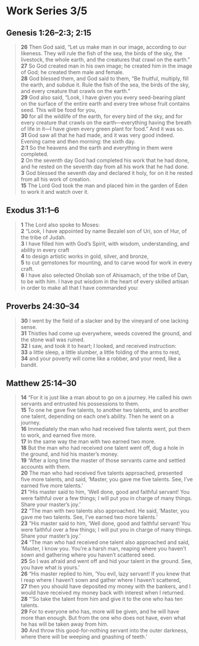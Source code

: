 # Work Series 3/5

## Genesis 1:26–2:3; 2:15

> **26** Then God said, “Let us make man in our image, according to our
> likeness. They will rule the fish of the sea, the birds of the sky, the
> livestock, the whole earth, and the creatures that crawl on the earth.”\
> **27** So God created man in his own image; he created him in the image of
> God; he created them male and female.\
> **28** God blessed them, and God said to them, “Be fruitful, multiply, fill
> the earth, and subdue it. Rule the fish of the sea, the birds of the sky, and
> every creature that crawls on the earth.”\
> **29** God also said, “Look, I have given you every seed-bearing plant on the
> surface of the entire earth and every tree whose fruit contains seed. This
> will be food for you,\
> **30** for all the wildlife of the earth, for every bird of the sky, and for
> every creature that crawls on the earth—everything having the breath of life
> in it—I have given every green plant for food.” And it was so.\
> **31** God saw all that he had made, and it was very good indeed. Evening came
> and then morning: the sixth day.\
> **2:1** So the heavens and the earth and everything in them were completed.\
> **2** On the seventh day God had completed his work that he had done, and he
> rested on the seventh day from all his work that he had done.\
> **3** God blessed the seventh day and declared it holy, for on it he rested
> from all his work of creation.\
> **15** The Lord God took the man and placed him in the garden of Eden to work
> it and watch over it.

## Exodus 31:1–6

> **1** The Lord also spoke to Moses:\
> **2** “Look, I have appointed by name Bezalel son of Uri, son of Hur, of the
> tribe of Judah.\
> **3** I have filled him with God’s Spirit, with wisdom, understanding, and
> ability in every craft\
> **4** to design artistic works in gold, silver, and bronze,\
> **5** to cut gemstones for mounting, and to carve wood for work in every
> craft.\
> **6** I have also selected Oholiab son of Ahisamach, of the tribe of Dan, to
> be with him. I have put wisdom in the heart of every skilled artisan in order
> to make all that I have commanded you:

## Proverbs 24:30–34

> **30** I went by the field of a slacker and by the vineyard of one lacking
> sense.\
> **31** Thistles had come up everywhere, weeds covered the ground, and the
> stone wall was ruined.\
> **32** I saw, and took it to heart; I looked, and received instruction:\
> **33** a little sleep, a little slumber, a little folding of the arms to
> rest,\
> **34** and your poverty will come like a robber, and your need, like a bandit.

## Matthew 25:14–30

> **14** “For it is just like a man about to go on a journey. He called his own
> servants and entrusted his possessions to them.\
> **15** To one he gave five talents, to another two talents, and to another one
> talent, depending on each one’s ability. Then he went on a journey.\
> **16** Immediately the man who had received five talents went, put them to
> work, and earned five more.\
> **17** In the same way the man with two earned two more.\
> **18** But the man who had received one talent went off, dug a hole in the
> ground, and hid his master’s money.\
> **19** “After a long time the master of those servants came and settled
> accounts with them.\
> **20** The man who had received five talents approached, presented five more
> talents, and said, ‘Master, you gave me five talents. See, I’ve earned five
> more talents.’\
> **21** “His master said to him, ‘Well done, good and faithful servant! You
> were faithful over a few things; I will put you in charge of many things.
> Share your master’s joy.’\
> **22** “The man with two talents also approached. He said, ‘Master, you gave
> me two talents. See, I’ve earned two more talents.’\
> **23** “His master said to him, ‘Well done, good and faithful servant! You
> were faithful over a few things; I will put you in charge of many things.
> Share your master’s joy.’\
> **24** “The man who had received one talent also approached and said, ‘Master,
> I know you. You’re a harsh man, reaping where you haven’t sown and gathering
> where you haven’t scattered seed.\
> **25** So I was afraid and went off and hid your talent in the ground. See,
> you have what is yours.’\
> **26** “His master replied to him, ‘You evil, lazy servant! If you knew that I
> reap where I haven’t sown and gather where I haven’t scattered,\
> **27** then you should have deposited my money with the bankers, and I would
> have received my money back with interest when I returned.\
> **28** “‘So take the talent from him and give it to the one who has ten
> talents.\
> **29** For to everyone who has, more will be given, and he will have more than
> enough. But from the one who does not have, even what he has will be taken
> away from him.\
> **30** And throw this good-for-nothing servant into the outer darkness, where
> there will be weeping and gnashing of teeth.’
